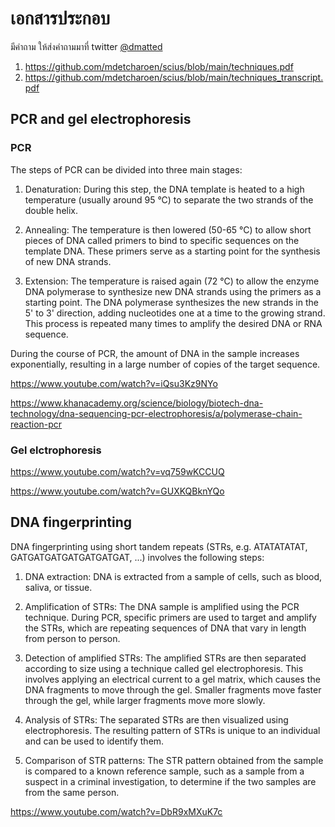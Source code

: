 # เอกสารประกอบ

มีคำถาม ให้ส่งคำถามมาที่ twitter [@dmatted](https://twitter.com/dmatted)

1. https://github.com/mdetcharoen/scius/blob/main/techniques.pdf
2. https://github.com/mdetcharoen/scius/blob/main/techniques_transcript.pdf

## PCR and gel electrophoresis
### PCR

The steps of PCR can be divided into three main stages:

1. Denaturation: During this step, the DNA template is heated to a high temperature (usually around 95 °C) to separate the two strands of the double helix.

2. Annealing: The temperature is then lowered (50-65 °C) to allow short pieces of DNA called primers to bind to specific sequences on the template DNA. These primers serve as a starting point for the synthesis of new DNA strands.

3. Extension: The temperature is raised again (72 °C) to allow the enzyme DNA polymerase to synthesize new DNA strands using the primers as a starting point. The DNA polymerase synthesizes the new strands in the 5' to 3' direction, adding nucleotides one at a time to the growing strand. This process is repeated many times to amplify the desired DNA or RNA sequence.

During the course of PCR, the amount of DNA in the sample increases exponentially, resulting in a large number of copies of the target sequence.

https://www.youtube.com/watch?v=iQsu3Kz9NYo

https://www.khanacademy.org/science/biology/biotech-dna-technology/dna-sequencing-pcr-electrophoresis/a/polymerase-chain-reaction-pcr

### Gel elctrophoresis
https://www.youtube.com/watch?v=vq759wKCCUQ

https://www.youtube.com/watch?v=GUXKQBknYQo

## DNA fingerprinting

DNA fingerprinting using short tandem repeats (STRs, e.g. ATATATATAT, GATGATGATGATGATGATGAT, ...) involves the following steps:

1. DNA extraction: DNA is extracted from a sample of cells, such as blood, saliva, or tissue.

2. Amplification of STRs: The DNA sample is amplified using the PCR technique. During PCR, specific primers are used to target and amplify the STRs, which are repeating sequences of DNA that vary in length from person to person.

3. Detection of amplified STRs: The amplified STRs are then separated according to size using a technique called gel electrophoresis. This involves applying an electrical current to a gel matrix, which causes the DNA fragments to move through the gel. Smaller fragments move faster through the gel, while larger fragments move more slowly.

4. Analysis of STRs: The separated STRs are then visualized using electrophoresis. The resulting pattern of STRs is unique to an individual and can be used to identify them.

5. Comparison of STR patterns: The STR pattern obtained from the sample is compared to a known reference sample, such as a sample from a suspect in a criminal investigation, to determine if the two samples are from the same person.

https://www.youtube.com/watch?v=DbR9xMXuK7c
